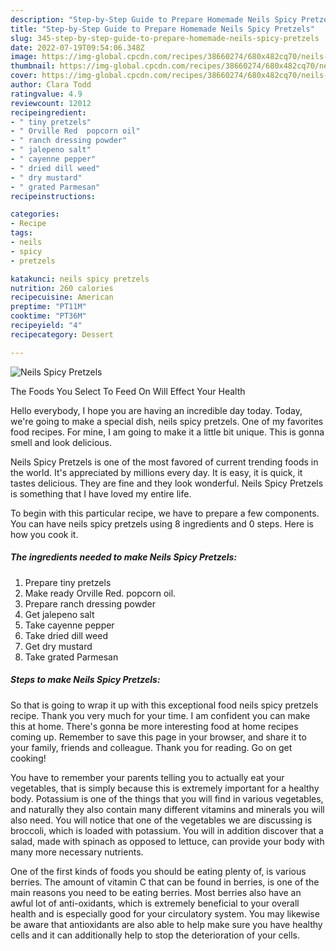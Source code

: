 ```yaml
---
description: "Step-by-Step Guide to Prepare Homemade Neils Spicy Pretzels"
title: "Step-by-Step Guide to Prepare Homemade Neils Spicy Pretzels"
slug: 345-step-by-step-guide-to-prepare-homemade-neils-spicy-pretzels
date: 2022-07-19T09:54:06.348Z
image: https://img-global.cpcdn.com/recipes/38660274/680x482cq70/neils-spicy-pretzels-recipe-main-photo.jpg
thumbnail: https://img-global.cpcdn.com/recipes/38660274/680x482cq70/neils-spicy-pretzels-recipe-main-photo.jpg
cover: https://img-global.cpcdn.com/recipes/38660274/680x482cq70/neils-spicy-pretzels-recipe-main-photo.jpg
author: Clara Todd
ratingvalue: 4.9
reviewcount: 12012
recipeingredient:
- " tiny pretzels"
- " Orville Red  popcorn oil"
- " ranch dressing powder"
- " jalepeno salt"
- " cayenne pepper"
- " dried dill weed"
- " dry mustard"
- " grated Parmesan"
recipeinstructions:

categories:
- Recipe
tags:
- neils
- spicy
- pretzels

katakunci: neils spicy pretzels 
nutrition: 260 calories
recipecuisine: American
preptime: "PT11M"
cooktime: "PT36M"
recipeyield: "4"
recipecategory: Dessert

---
```



![Neils Spicy Pretzels](https://img-global.cpcdn.com/recipes/38660274/680x482cq70/neils-spicy-pretzels-recipe-main-photo.jpg)

The Foods You Select To Feed On Will Effect Your Health

Hello everybody, I hope you are having an incredible day today. Today, we're going to make a special dish, neils spicy pretzels. One of my favorites food recipes. For mine, I am going to make it a little bit unique. This is gonna smell and look delicious.



Neils Spicy Pretzels is one of the most favored of current trending foods in the world. It's appreciated by millions every day. It is easy, it is quick, it tastes delicious. They are fine and they look wonderful. Neils Spicy Pretzels is something that I have loved my entire life.


To begin with this particular recipe, we have to prepare a few components. You can have neils spicy pretzels using 8 ingredients and 0 steps. Here is how you cook it.

<!--inarticleads1-->

##### The ingredients needed to make Neils Spicy Pretzels:

1. Prepare  tiny pretzels
1. Make ready  Orville Red.  popcorn oil.
1. Prepare  ranch dressing powder
1. Get  jalepeno salt
1. Take  cayenne pepper
1. Take  dried dill weed
1. Get  dry mustard
1. Take  grated Parmesan




<!--inarticleads2-->

##### Steps to make Neils Spicy Pretzels:





So that is going to wrap it up with this exceptional food neils spicy pretzels recipe. Thank you very much for your time. I am confident you can make this at home. There's gonna be more interesting food at home recipes coming up. Remember to save this page in your browser, and share it to your family, friends and colleague. Thank you for reading. Go on get cooking!

You have to remember your parents telling you to actually eat your vegetables, that is simply because this is extremely important for a healthy body. Potassium is one of the things that you will find in various vegetables, and naturally they also contain many different vitamins and minerals you will also need. You will notice that one of the vegetables we are discussing is broccoli, which is loaded with potassium. You will in addition discover that a salad, made with spinach as opposed to lettuce, can provide your body with many more necessary nutrients.

One of the first kinds of foods you should be eating plenty of, is various berries. The amount of vitamin C that can be found in berries, is one of the main reasons you need to be eating berries. Most berries also have an awful lot of anti-oxidants, which is extremely beneficial to your overall health and is especially good for your circulatory system. You may likewise be aware that antioxidants are also able to help make sure you have healthy cells and it can additionally help to stop the deterioration of your cells.
